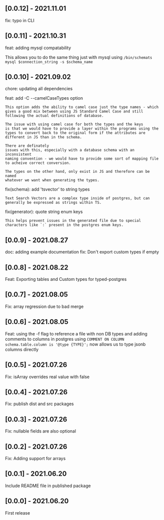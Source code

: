 ## [0.0.12] - 2021.11.01

fix: typo in CLI

## [0.0.11] - 2021.10.31

feat: adding mysql compatability

This allows you to do the same thing just with mysql using `/bin/schemats mysql $connection_string -s $schema_name `

## [0.0.10] - 2021.09.02

chore: updating all dependencies

feat: add -C --camelCaseTypes option
    
    This option adds the ability to camel case just the type names - which
    gives a good mix between using JS Standard Camel Case and still
    following the actual definitions of database.
    
    The issue with using camel case for both the types and the keys
    is that we would have to provide a layer within the programs using the
    types to convert back to the original form if the attributes are
    different in JS than in the schema.
    
    There are definately
    issues with this, especially with a database schema with an inconsistent
    naming convention - we would have to provide some sort of mapping file
    to acheive correct conversion.
    
    The types on the other hand, only exist in JS and therefore can be named
    whatever we want when generating the types.

fix(schema): add 'tsvector' to string types
    
    Text Search Vectors are a complex type inside of postgres, but can
    generally be expressed as strings within TS.

fix(generator): quote string enum keys
    
    This helps prevent issues in the generated file due to special
    characters like `:` present in the postgres enum keys.

## [0.0.9] - 2021.08.27

doc: adding example documentation
fix: Don't export custom types if empty

## [0.0.8] - 2021.08.22

Feat: Exporting tables and Custom types for typed-postgres

## [0.0.7] - 2021.08.05

Fix: array regression due to bad merge

## [0.0.6] - 2021.08.05

Feat: using the -f flag to reference a file with non DB types and adding comments to columns in postgres using `COMMENT ON COLUMN schema.table.column is '@type {TYPE}';` now allows us to type jsonb columns directly

## [0.0.5] - 2021.07.26

Fix: isArray overrides real value with false

## [0.0.4] - 2021.07.26

Fix: publish dist and src packages

## [0.0.3] - 2021.07.26

Fix: nullable fields are also optional

## [0.0.2] - 2021.07.26

Fix: Adding support for arrays

## [0.0.1] - 2021.06.20

Include README file in published package

## [0.0.0] - 2021.06.20

First release

